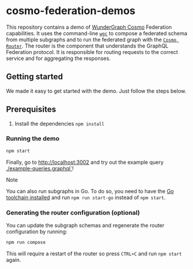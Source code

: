 # cosmo-federation-demos

This repository contains a demo of [WunderGraph Cosmo](https://cosmo-docs.wundergraph.com/) Federation capabilities.
It uses the command-line [`wgc`](https://cosmo-docs.wundergraph.com/cli/intro) to compose a federated schema from multiple subgraphs and to run the federated graph with the [`Cosmo Router`](https://cosmo-docs.wundergraph.com/router). The router is the component that understands the GraphQL Federation protocol. It is responsible for routing requests to the correct service and for aggregating the responses.

## Getting started

We made it easy to get started with the demo. Just follow the steps below.

## Prerequisites
1. Install the dependencies `npm install`

### Running the demo

```bash
npm start
```

Finally, go to [http://localhost:3002](http://localhost:3002) and try out the example query [./example-queries.graphql`](./example-queries.graphql)!

> [!NOTE]
> You can also run subgraphs in Go. To do so, you need to have the [Go toolchain installed](https://go.dev/doc/install) and run `npm run start-go` instead of `npm start`.

### Generating the router configuration (optional)

You can update the subgraph schemas and regenerate the router configuration by running:

```bash
npm run compose
```

This will require a restart of the router so press `CTRL+C` and run `npm start` again.